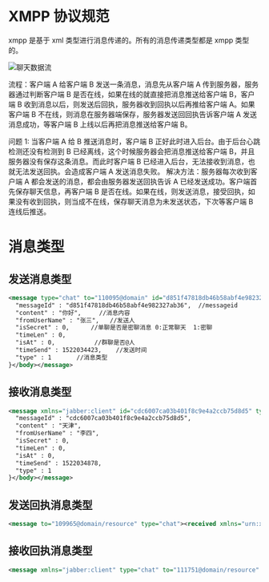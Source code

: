 # XMPP 协议规范

xmpp 是基于 xml 类型进行消息传递的。所有的消息传递类型都是 xmpp 类型的。

![聊天数据流](https://s2.ax1x.com/2019/10/24/KUGlWD.png)

流程：客户端 A 给客户端 B 发送一条消息，消息先从客户端 A 传到服务器，服务器通过判断客户端 B 是否在线，如果在线的就直接把消息推送给客户端 B，客户端 B 收到消息以后，则发送后回执，服务器收到回执以后再推给客户端 A。如果客户端 B 不在线，则消息在服务器端保存，服务器发送回回执告诉客户端 A 发送消息成功，等客户端 B 上线以后再把消息推送给客户端 B。

问题 1: 当客户端 A 给 B 推送消息时，客户端 B 正好此时进入后台。由于后台心跳检测还没有检测到 B 已经离线，这个时候服务器会把消息推送给客户端 B，并且服务器没有保存这条消息。而此时客户端 B 已经进入后台，无法接收到消息，也就无法发送回执。会造成客户端 A 发送消息失败。
解决方法：服务器每次收到客户端 A 都会发送的消息，都会由服务器发送回执告诉 A 已经发送成功。客户端首先保存聊天信息，再客户端 B 是否在线。如果在线，则发送消息，接受回执，如果没有收到回执，则当成不在线，保存聊天消息为未发送状态，下次等客户端 B 连线后推送。

# 消息类型

## 发送消息类型

```xml
<message type="chat" to="110095@domain" id="d851f47818db46b58abf4e982327ab36"><request xmlns="urn:xmpp:receipts"></request><body>{
  "messageId" : "d851f47818db46b58abf4e982327ab36",  //messageid
  "content" : "你好",     //消息内容
  "fromUserName" : "张三",   //发送人
  "isSecret" : 0,      //单聊是否是密聊消息 0:正常聊天  1:密聊
  "timeLen" : 0,
  "isAt" : 0,           //群聊是否@人
  "timeSend" : 1522034423,    //发送时间
  "type" : 1       //消息类型
}</body></message>
```

## 接收消息类型

```xml
<message xmlns="jabber:client" id="cdc6007ca03b401f8c9e4a2ccb75d8d5" type="chat" to="111751@domain" from="109965@domain/resource"><request xmlns="urn:xmpp:receipts"></request><body>{
  "messageId" : "cdc6007ca03b401f8c9e4a2ccb75d8d5",
  "content" : "天津",
  "fromUserName" : "李四",
  "isSecret" : 0,
  "timeLen" : 0,
  "isAt" : 0,
  "timeSend" : 1522034878,
  "type" : 1
}</body></message>
```

## 发送回执消息类型

```xml
<message to="109965@domain/resource" type="chat"><received xmlns="urn:xmpp:receipts" id="cdc6007ca03b401f8c9e4a2ccb75d8d5"/></message>
```

## 接收回执消息类型

```xml
<message xmlns="jabber:client" type="chat" to="111751@domain/resource" from="109965@domain/resource"><received xmlns="urn:xmpp:receipts" id="626b61f461eb485fa99177b69512273e"></received></message>
```
